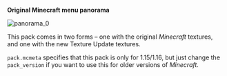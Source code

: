**Original Minecraft menu panorama**

![panorama_0](assets/images/minecraft/textures/gui/title/background/panorama_0.png)

This pack comes in two forms – one with the original *Minecraft* textures, and one with the new Texture Update textures.

`pack.mcmeta` specifies that this pack is only for 1.15/1.16, but just change the `pack_version` if you want to use this for older versions of *Minecraft*.